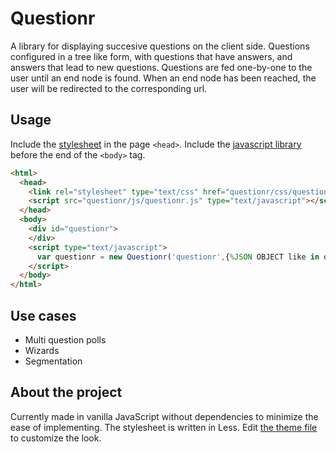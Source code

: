 Questionr
=========

A library for displaying succesive questions on the client side. Questions configured in a tree like form, with questions that have answers, and answers that lead to new  questions. Questions are fed one-by-one to the user until an end node is found. When an end node has been reached, the user will be redirected to the corresponding  url.

Usage
-----

Include the [stylesheet](https://github.com/NDeBlaauw/questionr/blob/master/questionr/css/questionr.css) in the page `<head>`. Include the [javascript library](https://github.com/NDeBlaauw/questionr/blob/master/questionr/js/questionr.js) before the end of the `<body>` tag.

```html
<html>
  <head>
    <link rel="stylesheet" type="text/css" href="questionr/css/questionr.css">
    <script src="questionr/js/questionr.js" type="text/javascript"></script>
  </head>
  <body>
    <div id="questionr">
    </div>
    <script type="text/javascript">
      var questionr = new Questionr('questionr',{%JSON OBJECT like in questionr/js/example-config.json%});
    </script>
  </body>
</html>
```

Use cases
---------

* Multi question polls
* Wizards
* Segmentation

About the project
-----------------

Currently made in vanilla JavaScript without dependencies to minimize the ease of implementing. The stylesheet is written in Less. Edit [the theme file](https://github.com/NDeBlaauw/questionr/blob/master/questionr/css/theme.less) to customize the look.
